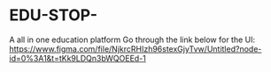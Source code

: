 # EDU-STOP-
A all in one education platform
Go through the link below for the UI:
https://www.figma.com/file/NjkrcRHIzh96stexGjyTvw/Untitled?node-id=0%3A1&t=tKk9LDQn3bWQOEEd-1
